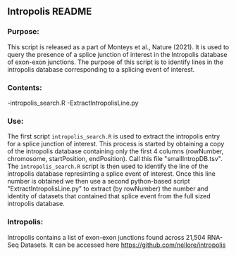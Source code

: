 ## Intropolis README

### Purpose:

This script is released as a part of Monteys et al., Nature (2021). It is used to query the presence of a splice junction of interest in the Intropolis database of exon-exon junctions. The purpose of this script is to identify lines in the intropolis database corresponding to a splicing event of interest.

### Contents:

-intropolis_search.R
-ExtractIntropolisLine.py

### Use:

The first script `intropolis_search.R` is used to extract the intropolis entry for a splice junction of interest. This process is started by obtaining a copy of the intropolis database containing only the first 4 columns (rowNumber, chromosome, startPosition, endPosition).  Call this file "smallIntropDB.tsv".  The `intropolis_search.R` script is then used to identify the line of the intropolis database represinting a splice event of interest.  Once this line number is obtained we then use a second python-based script "ExtractIntropolisLine.py" to extract (by rowNumber) the number and identity of datasets that contained that splice event from the full sized intropolis database.

### Intropolis:

Intropolis contains a list of exon-exon junctions found across 21,504 RNA-Seq Datasets. It can be accessed here https://github.com/nellore/intropolis
